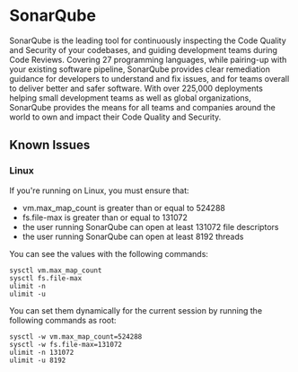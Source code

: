 # SonarQube

SonarQube is the leading tool for continuously inspecting the Code Quality and
Security of your codebases, and guiding development teams during Code Reviews.
Covering 27 programming languages, while pairing-up with your existing software
pipeline, SonarQube provides clear remediation guidance for developers to
understand and fix issues, and for teams overall to deliver better and safer
software. With over 225,000 deployments helping small development teams as well
as global organizations, SonarQube provides the means for all teams and
companies around the world to own and impact their Code Quality and Security.

## Known Issues

### Linux

If you're running on Linux, you must ensure that:

- vm.max_map_count is greater than or equal to 524288
- fs.file-max is greater than or equal to 131072
- the user running SonarQube can open at least 131072 file descriptors
- the user running SonarQube can open at least 8192 threads

You can see the values with the following commands:

```shell
sysctl vm.max_map_count
sysctl fs.file-max
ulimit -n
ulimit -u
```

You can set them dynamically for the current session by running the following commands as root:

```shell
sysctl -w vm.max_map_count=524288
sysctl -w fs.file-max=131072
ulimit -n 131072
ulimit -u 8192
```
